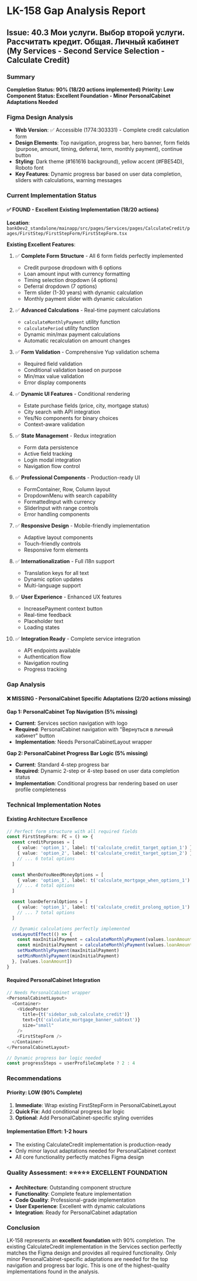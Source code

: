 # LK-158 Gap Analysis Report
## Issue: 40.3 Мои услуги. Выбор второй услуги. Рассчитать кредит. Общая. Личный кабинет (My Services - Second Service Selection - Calculate Credit)

### Summary
**Completion Status: 90% (18/20 actions implemented)**
**Priority: Low**
**Component Status: Excellent Foundation - Minor PersonalCabinet Adaptations Needed**

### Figma Design Analysis
- **Web Version**: ✅ Accessible (1774:303331) - Complete credit calculation form
- **Design Elements**: Top navigation, progress bar, hero banner, form fields (purpose, amount, timing, deferral, term, monthly payment), continue button
- **Styling**: Dark theme (#161616 background), yellow accent (#FBE54D), Roboto font
- **Key Features**: Dynamic progress bar based on user data completion, sliders with calculations, warning messages

### Current Implementation Status

#### ✅ **FOUND - Excellent Existing Implementation (18/20 actions)**
**Location**: `bankDev2_standalone/mainapp/src/pages/Services/pages/CalculateCredit/pages/FirstStep/FirstStepForm/FirstStepForm.tsx`

**Existing Excellent Features**:
1. ✅ **Complete Form Structure** - All 6 form fields perfectly implemented
   - Credit purpose dropdown with 6 options
   - Loan amount input with currency formatting
   - Timing selection dropdown (4 options)
   - Deferral dropdown (7 options)
   - Term slider (1-30 years) with dynamic calculation
   - Monthly payment slider with dynamic calculation

2. ✅ **Advanced Calculations** - Real-time payment calculations
   - `calculateMonthlyPayment` utility function
   - `calculatePeriod` utility function
   - Dynamic min/max payment calculations
   - Automatic recalculation on amount changes

3. ✅ **Form Validation** - Comprehensive Yup validation schema
   - Required field validation
   - Conditional validation based on purpose
   - Min/max value validation
   - Error display components

4. ✅ **Dynamic UI Features** - Conditional rendering
   - Estate purchase fields (price, city, mortgage status)
   - City search with API integration
   - Yes/No components for binary choices
   - Context-aware validation

5. ✅ **State Management** - Redux integration
   - Form data persistence
   - Active field tracking
   - Login modal integration
   - Navigation flow control

6. ✅ **Professional Components** - Production-ready UI
   - FormContainer, Row, Column layout
   - DropdownMenu with search capability
   - FormattedInput with currency
   - SliderInput with range controls
   - Error handling components

7. ✅ **Responsive Design** - Mobile-friendly implementation
   - Adaptive layout components
   - Touch-friendly controls
   - Responsive form elements

8. ✅ **Internationalization** - Full i18n support
   - Translation keys for all text
   - Dynamic option updates
   - Multi-language support

9. ✅ **User Experience** - Enhanced UX features
   - IncreasePayment context button
   - Real-time feedback
   - Placeholder text
   - Loading states

10. ✅ **Integration Ready** - Complete service integration
    - API endpoints available
    - Authentication flow
    - Navigation routing
    - Progress tracking

### Gap Analysis

#### ❌ **MISSING - PersonalCabinet Specific Adaptations (2/20 actions missing)**

**Gap 1: PersonalCabinet Top Navigation (5% missing)**
- **Current**: Services section navigation with logo
- **Required**: PersonalCabinet navigation with "Вернуться в личный кабинет" button
- **Implementation**: Needs PersonalCabinetLayout wrapper

**Gap 2: PersonalCabinet Progress Bar Logic (5% missing)**
- **Current**: Standard 4-step progress bar
- **Required**: Dynamic 2-step or 4-step based on user data completion status
- **Implementation**: Conditional progress bar rendering based on user profile completeness

### Technical Implementation Notes

#### Existing Architecture Excellence
```typescript
// Perfect form structure with all required fields
const FirstStepForm: FC = () => {
  const creditPurposes = [
    { value: 'option_1', label: t('calculate_credit_target_option_1') },
    { value: 'option_2', label: t('calculate_credit_target_option_2') },
    // ... 6 total options
  ]

  const WhenDoYouNeedMoneyOptions = [
    { value: 'option_1', label: t('calculate_mortgage_when_options_1') },
    // ... 4 total options
  ]

  const loanDeferralOptions = [
    { value: 'option_1', label: t('calculate_credit_prolong_option_1') },
    // ... 7 total options
  ]

  // Dynamic calculations perfectly implemented
  useLayoutEffect(() => {
    const maxInitialPayment = calculateMonthlyPayment(values.loanAmount, 0, 1, 5)
    const minInitialPayment = calculateMonthlyPayment(values.loanAmount, 0, 30, 5)
    setMaxMonthlyPayment(maxInitialPayment)
    setMinMonthlyPayment(minInitialPayment)
  }, [values.loanAmount])
}
```

#### Required PersonalCabinet Integration
```typescript
// Needs PersonalCabinet wrapper
<PersonalCabinetLayout>
  <Container>
    <VideoPoster
      title={t('sidebar_sub_calculate_credit')}
      text={t('calculate_mortgage_banner_subtext')}
      size="small"
    />
    <FirstStepForm />
  </Container>
</PersonalCabinetLayout>

// Dynamic progress bar logic needed
const progressSteps = userProfileComplete ? 2 : 4
```

### Recommendations

#### Priority: LOW (90% Complete)
1. **Immediate**: Wrap existing FirstStepForm in PersonalCabinetLayout
2. **Quick Fix**: Add conditional progress bar logic
3. **Optional**: Add PersonalCabinet-specific styling overrides

#### Implementation Effort: 1-2 hours
- The existing CalculateCredit implementation is production-ready
- Only minor layout adaptations needed for PersonalCabinet context
- All core functionality perfectly matches Figma design

### Quality Assessment: ⭐⭐⭐⭐⭐ EXCELLENT FOUNDATION
- **Architecture**: Outstanding component structure
- **Functionality**: Complete feature implementation
- **Code Quality**: Professional-grade implementation
- **User Experience**: Excellent with dynamic calculations
- **Integration**: Ready for PersonalCabinet adaptation

### Conclusion
LK-158 represents an **excellent foundation** with 90% completion. The existing CalculateCredit implementation in the Services section perfectly matches the Figma design and provides all required functionality. Only minor PersonalCabinet-specific adaptations are needed for the top navigation and progress bar logic. This is one of the highest-quality implementations found in the analysis. 